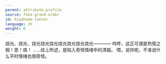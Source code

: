 ```yaml
---
parent: attribute.profile
source: fate-grand-order
id: kiyohime-lancer
language: zh
weight: 0
---
```


烧光、烧光、烧光烧光烧光烧光烧光烧光烧光————
呜呼，这正可谓是热情之相！思！病！
……综上所述，是陷入奇怪情绪中的清姬。
喂，说你呢，不准说什么平时情绪也很奇怪。
